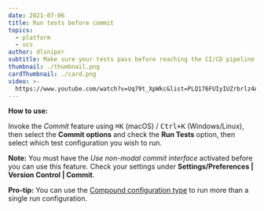 ```yaml
---
date: 2021-07-06
title: Run tests before commit
topics:
  - platform
  - vcs
author: dlsniper
subtitle: Make sure your tests pass before reaching the CI/CD pipeline
thumbnail: ./thumbnail.png
cardThumbnail: ./card.png
video: >-
  https://www.youtube.com/watch?v=Uq79t_XpWkc&list=PLQ176FUIyIUZrbrlz4AY1V8VzBJKZyVlW&index=122
---
```


**How to use:**

Invoke the _Commit_ feature using <kbd>⌘K</kbd> (macOS) / <kbd>Ctrl+K</kbd> (Windows/Linux), then select the **Commit options** and check the **Run Tests** option, then select which test configuration you wish to run.

**Note:** You must have the _Use non-modal commit interface_ activated before you can use this feature. Check your settings under **Settings/Preferences | Version Control | Commit**.

**Pro-tip:** You can use the [Compound configuration type](https://www.jetbrains.com/help/go/run-debug-configuration.html#compound-configs) to run more than a single run configuration.
